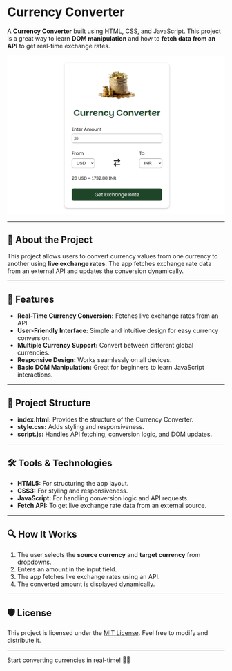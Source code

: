 # Currency Converter

A **Currency Converter** built using HTML, CSS, and JavaScript. This project is a great way to learn **DOM manipulation** and how to **fetch data from an API** to get real-time exchange rates.

![Currency Converter App Preview](currency-converter.png)

---

## 📖 About the Project
This project allows users to convert currency values from one currency to another using **live exchange rates**. The app fetches exchange rate data from an external API and updates the conversion dynamically.

---

## 🚀 Features
- **Real-Time Currency Conversion:** Fetches live exchange rates from an API.
- **User-Friendly Interface:** Simple and intuitive design for easy currency conversion.
- **Multiple Currency Support:** Convert between different global currencies.
- **Responsive Design:** Works seamlessly on all devices.
- **Basic DOM Manipulation:** Great for beginners to learn JavaScript interactions.

---

## 📂 Project Structure
- **index.html:** Provides the structure of the Currency Converter.
- **style.css:** Adds styling and responsiveness.
- **script.js:** Handles API fetching, conversion logic, and DOM updates.

---

## 🛠️ Tools & Technologies
- **HTML5:** For structuring the app layout.
- **CSS3:** For styling and responsiveness.
- **JavaScript:** For handling conversion logic and API requests.
- **Fetch API:** To get live exchange rate data from an external source.

---

## 🔍 How It Works
1. The user selects the **source currency** and **target currency** from dropdowns.
2. Enters an amount in the input field.
3. The app fetches live exchange rates using an API.
4. The converted amount is displayed dynamically.

---

## 🛡️ License
This project is licensed under the [MIT License](LICENSE). Feel free to modify and distribute it.

---

Start converting currencies in real-time! 💱✨
